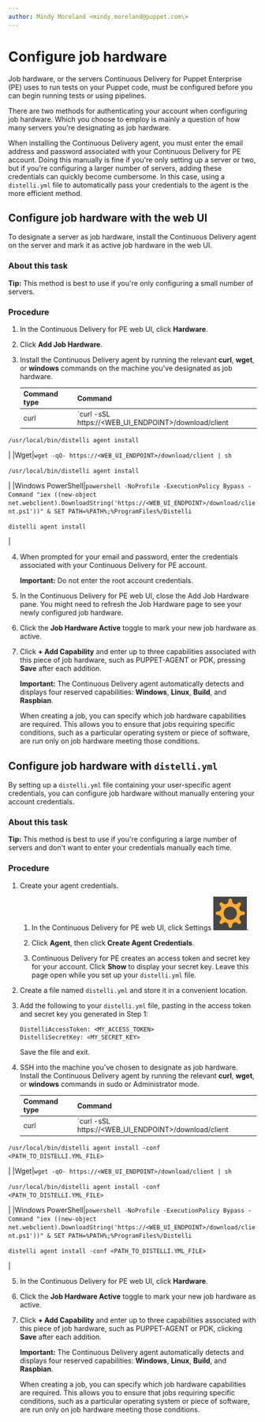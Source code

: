 ```yaml
---
author: Mindy Moreland <mindy.moreland@puppet.com\>
---
```


# Configure job hardware

Job hardware, or the servers Continuous Delivery for Puppet Enterprise \(PE\) uses to run tests on your Puppet code, must be configured before you can begin running tests or using pipelines. 

There are two methods for authenticating your account when configuring job hardware. Which you choose to employ is mainly a question of how many servers you're designating as job hardware.

When installing the Continuous Delivery agent, you must enter the email address and password associated with your Continuous Delivery for PE account. Doing this manually is fine if you're only setting up a server or two, but if you're configuring a larger number of servers, adding these credentials can quickly become cumbersome. In this case, using a `distelli.yml` file to automatically pass your credentials to the agent is the more efficient method.

## Configure job hardware with the web UI

To designate a server as job hardware, install the Continuous Delivery agent on the server and mark it as active job hardware in the web UI.

### About this task

**Tip:** This method is best to use if you're only configuring a small number of servers.

### Procedure

1.  In the Continuous Delivery for PE web UI, click **Hardware**.

2.  Click **Add Job Hardware**.

3.  Install the Continuous Delivery agent by running the relevant **curl**, **wget**, or **windows** commands on the machine you've designated as job hardware.

    |Command type|Command|
    |------------|-------|
    |curl|`curl -sSL https://<WEB_UI_ENDPOINT>/download/client | sh`

`/usr/local/bin/distelli agent install`

|
    |Wget|`wget -qO- https://<WEB_UI_ENDPOINT>/download/client | sh`

`/usr/local/bin/distelli agent install`

|
    |Windows PowerShell|`powershell -NoProfile -ExecutionPolicy Bypass -Command "iex ((new-object net.webclient).DownloadString('https://<WEB_UI_ENDPOINT>/download/client.ps1'))" & SET PATH=%PATH%;%ProgramFiles%/Distelli`

`distelli agent install`

|

4.  When prompted for your email and password, enter the credentials associated with your Continuous Delivery for PE account.

    **Important:** Do not enter the root account credentials.

5.  In the Continuous Delivery for PE web UI, close the Add Job Hardware pane. You might need to refresh the Job Hardware page to see your newly configured job hardware.

6.  Click the **Job Hardware Active** toggle to mark your new job hardware as active.

7.  Click **+ Add Capability** and enter up to three capabilities associated with this piece of job hardware, such as PUPPET-AGENT or PDK, pressing **Save** after each addition.

    **Important:** The Continuous Delivery agent automatically detects and displays four reserved capabilities: **Windows**, **Linux**, **Build**, and **Raspbian**.

    When creating a job, you can specify which job hardware capabilities are required. This allows you to ensure that jobs requiring specific conditions, such as a particular operating system or piece of software, are run only on job hardware meeting those conditions.


## Configure job hardware with `distelli.yml`

By setting up a `distelli.yml` file containing your user-specific agent credentials, you can configure job hardware without manually entering your account credentials.

### About this task

**Tip:** This method is best to use if you're configuring a large number of servers and don't want to enter your credentials manually each time.

### Procedure

1.  Create your agent credentials.

    1.  In the Continuous Delivery for PE web UI, click Settings ![](settings_icon.png).

    2.  Click **Agent**, then click **Create Agent Credentials**.

    3.  Continuous Delivery for PE creates an access token and secret key for your account. Click **Show** to display your secret key. Leave this page open while you set up your `distelli.yml` file.

2.  Create a file named `distelli.yml` and store it in a convenient location.

3.  Add the following to your `distelli.yml` file, pasting in the access token and secret key you generated in Step 1:

    ```
    DistelliAccessToken: <MY_ACCESS_TOKEN>
    DistelliSecretKey: <MY_SECRET_KEY>
    ```

    Save the file and exit.

4.  SSH into the machine you've chosen to designate as job hardware. Install the Continuous Delivery agent by running the relevant **curl**, **wget**, or **windows** commands in sudo or Administrator mode.

    |Command type|Command|
    |------------|-------|
    |curl|`curl -sSL https://<WEB_UI_ENDPOINT>/download/client | sh`

`/usr/local/bin/distelli agent install -conf <PATH_TO_DISTELLI.YML_FILE>`

|
    |Wget|`wget -qO- https://<WEB_UI_ENDPOINT>/download/client | sh`

`/usr/local/bin/distelli agent install -conf <PATH_TO_DISTELLI.YML_FILE>`

|
    |Windows PowerShell|`powershell -NoProfile -ExecutionPolicy Bypass -Command "iex ((new-object net.webclient).DownloadString('https://<WEB_UI_ENDPOINT>/download/client.ps1'))" & SET PATH=%PATH%;%ProgramFiles%/Distelli`

`distelli agent install -conf <PATH_TO_DISTELLI.YML_FILE>`

|

5.  In the Continuous Delivery for PE web UI, click **Hardware**.

6.  Click the **Job Hardware Active** toggle to mark your new job hardware as active.

7.  Click **+ Add Capability** and enter up to three capabilities associated with this piece of job hardware, such as PUPPET-AGENT or PDK, clicking **Save** after each addition.  

    **Important:** The Continuous Delivery agent automatically detects and displays four reserved capabilities: **Windows**, **Linux**, **Build**, and **Raspbian**.

    When creating a job, you can specify which job hardware capabilities are required. This allows you to ensure that jobs requiring specific conditions, such as a particular operating system or piece of software, are run only on job hardware meeting those conditions.


